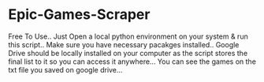 # Epic-Games-Scraper
Free To Use.. Just Open a local python environment on your system & run this script..
Make sure you have necessary pacakges installed..
Google Drive should be locally installed on your computer as the script stores the final list to it so you can access it anywhere...
You can see the games on the txt file you saved on google drive...
